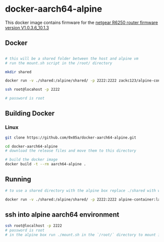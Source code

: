# docker-aarch64-alpine #

This docker image contains firmware for the [netgear R6250 router firmware version V1.0.3.6_10.1.3](http://www.downloads.netgear.com/files/GDC/R6250/R6250-V1.0.3.6_10.1.3.zip)

## Docker ##

```bash

# this will be a shared folder between the host and alpine vm
# run the mount.sh script in the /root/ directory

mkdir shared

docker run -v ./shared:/alpine/shared/ -p 2222:2222 zackc123/alpine-container:latest

ssh root@locahost -p 2222

# password is root
```

## Building  Docker ##

### Linux ###

```bash
git clone https://github.com/0x05a/docker-aarch64-alpine.git

cd docker-aarch64-alpine
# download the release files and move them to this directory

# build the docker image
docker build -t --rm aarch64-alpine .
```

## Running ##

```bash
# to use a shared directory with the alpine box replace ./shared with whatever directory you want to share

docker run -v ./shared:/alpine/shared/ -p 2222:2222 alpine-container:latest
```

## ssh into alpine aarch64 environment

```bash
ssh root@localhost -p 2222
# password is root
# in the alpine box run ./mount.sh in the `/root/` directory to mount it in the alpine side.
```
